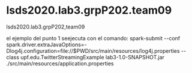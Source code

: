 # lsds2020.lab3.grpP202.team09
lsds2020.lab3.grpP202,team09


el ejemplo del punto 1 seejecuta con el comando:
spark-submit --conf spark.driver.extraJavaOptions=-Dlog4j.configuration=file://$PWD/src/main/resources/log4j.properties --class upf.edu.TwitterStreamingExample lab3-1.0-SNAPSHOT.jar ./src/main/resources/application.properties
